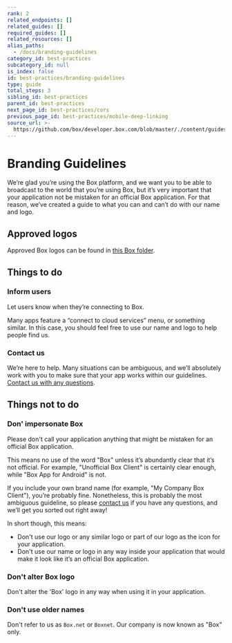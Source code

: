 ```yaml
---
rank: 2
related_endpoints: []
related_guides: []
required_guides: []
related_resources: []
alias_paths:
  - /docs/branding-guidelines
category_id: best-practices
subcategory_id: null
is_index: false
id: best-practices/branding-guidelines
type: guide
total_steps: 3
sibling_id: best-practices
parent_id: best-practices
next_page_id: best-practices/cors
previous_page_id: best-practices/mobile-deep-linking
source_url: >-
  https://github.com/box/developer.box.com/blob/master/./content/guides/best-practices/branding-guidelines.md
---
```


# Branding Guidelines

We’re glad you’re using the Box platform, and we want you to be able to
broadcast to the world that you’re using Box, but it’s very important that your
application not be mistaken for an official Box application. For that reason,
we’ve created a guide to what you can and can’t do with our name and
logo.

## Approved logos

Approved Box logos can be found in [this Box folder][logos].

## Things to do

### Inform users

Let users know when they’re connecting to Box.

Many apps feature a “connect to cloud services” menu, or something similar. In
this case, you should feel free to use our name and logo to help people find us.

### Contact us

We’re here to help. Many situations can be ambiguous, and we’ll absolutely work
with you to make sure that your app works within our guidelines. [Contact
us with any questions][contact].

## Things not to do

### Don' impersonate Box

Please don't call your application anything that might be mistaken for an
official Box application.

This means no use of the word "Box" unless it’s abundantly clear that it’s not
official. For example, "Unofficial Box Client" is certainly clear enough, while
"Box App for Android" is not.

If you include your own brand name (for example,
"My Company Box Client"), you’re probably fine. Nonetheless, this is probably the
most ambiguous guideline, so please [contact us][contact] if you have any
questions, and we’ll get you sorted out right away!

In short though, this means:

* Don't use our logo or any similar logo or part of our logo as the icon for your
  application.
* Don't use our name or logo in any way inside your application that would make
  it look like it’s an official Box application.

### Don't alter Box logo

Don't alter the 'Box' logo in any way when using it in your application.

### Don't use older names

Don't refer to us as `Box.net` or `Boxnet`. Our company is now known as
"Box" only.

[logos]: https://cloud.box.com/s/v1yn0eyqpxx657brrgcn
[contact]: https://community.box.com/t5/custom/page/page-id/submit_api_questionaire

